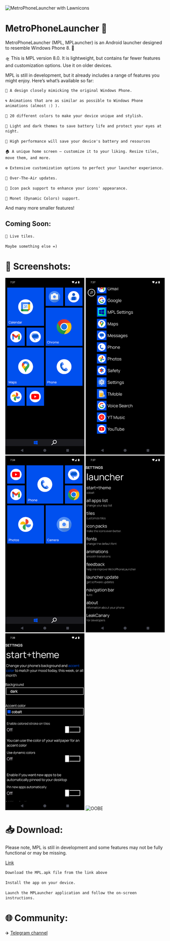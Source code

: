<img src='/screenshots/mpl.jpg' width='1000' alt="MetroPhoneLauncher with Lawnicons">

# MetroPhoneLauncher 📱

MetroPhoneLauncher (MPL, MPLauncher) is an Android launcher designed to resemble Windows Phone 8. 🌟

🛸 This is MPL version 8.0. It is lightweight, but contains far fewer features and customization options. Use it on older devices.

MPL is still in development, but it already includes a range of features you might enjoy. Here’s what’s available so far:

    🎨 A design closely mimicking the original Windows Phone.
    
    🌀 Animations that are as similar as possible to Windows Phone animations (almost :) ).
    
    🌈 20 different colors to make your device unique and stylish.
    
    🌙 Light and dark themes to save battery life and protect your eyes at night.

    🔋 High performance will save your device's battery and resources
    
    🏠 A unique home screen — customize it to your liking. Resize tiles, move them, and more.
    
    ⚙️ Extensive customization options to perfect your launcher experience.
    
    🔄 Over-The-Air updates.
    
    🎨 Icon pack support to enhance your icons' appearance.
    
    🎨 Monet (Dynamic Colors) support.

And many more smaller features!

## Coming Soon:

    🌠 Live tiles.
    
    Maybe something else =)

# 📸 Screenshots:
<div>
  <img src='/screenshots/tiles.png' width='250' alt="Tiles">
  <img src='/screenshots/allapps.png' width='250' alt="All Apps">
  <img src='/screenshots/tiles2.png' width='250' alt="Tiles 2">
  <img src='/screenshots/settings.png' width='250' alt="Settings">
  <img src='/screenshots/settings_theme.png' width='250' alt="Theme settings">
  <img src='/screenshots/oobe.jpg' width='250' alt="OOBE">
</div>

# 📥 Download:

Please note, MPL is still in development and some features may not be fully functional or may be missing.

[Link](https://github.com/queuejw/MetroPhoneLauncher/releases/latest)

    Download the MPL.apk file from the link above

    Install the app on your device.

    Launch the MPLauncher application and follow the on-screen instructions.

# 🌐 Community:

:airplane: [Telegram channel](https://t.me/mplauncher)
